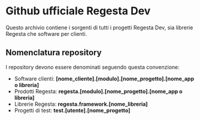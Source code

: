 # Github ufficiale Regesta Dev
Questo archivio contiene i sorgenti di tutti i progetti Regesta Dev, sia librerie Regesta che software per clienti.

## Nomenclatura repository
I repository devono essere denominati seguendo questa convenzione:
- Software clienti: **[nome_cliente].[modulo].[nome_progetto].[nome_app o libreria]**
- Prodotti Regesta: **regesta.[modulo].[nome_progetto].[nome_app o libreria]**
- Librerie Regesta: **regesta.framework.[nome_libreria]**
- Progetti di test: **test.[utente].[nome_progetto]**



